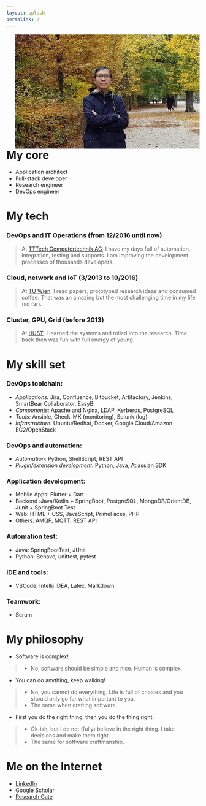 ```yaml
---
layout: splash
permalink: /
---
```


<img style="float: right;" src="/images/Hung-schonbrune.jpg">

# My core

- Application architect
- Full-stack developer
- Research engineer
- DevOps engineer

# My tech

### DevOps and IT Operations (from 12/2016 until now)
 
 > At [TTTech Computertechnik AG](https://www.tttech.com/), I have my days full of automation, integration, testing and supports. I am improving the development processes of thousands developers.

### Cloud, network and IoT (3/2013 to 10/2016)
 
> At [TU Wien](https://www.tuwien.at/), I read papers, prototyped research ideas and consumed coffee. That was an amazing but the most challenging time in my life (so far).

### Cluster, GPU, Grid (before 2013)

> At [HUST](https://en.hust.edu.vn/), I learned the systems and rolled into the research. Time back then was fun with full energy of young.

# My skill set

### DevOps toolchain: 

 - *Applications:* Jira, Confluence, Bitbucket, Artifactory, Jenkins, SmartBear Collaborator, EasyBI
 - *Components:* Apache and Nginx, LDAP, Kerberos, PostgreSQL
 - *Tools:* Ansible, Check_MK (monitoring), Splunk (log)
 - *Infrastructure:* Ubuntu/Redhat, Docker, Google Cloud/Amazon EC2/OpenStack

### DevOps and automation:

 - *Automation:* Python, ShellScript, REST API
 - *Plugin/extension development:* Python, Java, Atlassian SDK

### Application development: 

 - Mobile Apps: Flutter + Dart
 - Backend :Java/Kotlin + SpringBoot, PostgreSQL, MongoDB/OrientDB, Junit + SpringBoot Test
 - Web: HTML + CSS, JavaScript, PrimeFaces, PHP
 - Others: AMQP, MQTT, REST API

### Automation test:

 - Java: SpringBootTest, JUnit
 - Python: Behave, unittest, pytest

### IDE and tools: 

-  VSCode, Intellij IDEA, Latex, Markdown

### Teamwork: 

 - Scrum

# My philosophy 

* Software is complex!
> * No, software should be simple and nice. Human is complex.
* You can do anything, keep walking!
> * No, you cannot do everything. Life is full of choices and you should only go for what important to you.  
> * The same when crafting software.
* First you do the right thing, then you do the thing right.
> * Ok-ish, but I do not (fully) believe in the right thing. I take decisions and make them right.  
> * The same for software craftmanship.

# Me on the Internet

- [LinkedIn](https://www.linkedin.com/in/duchungle/)
- [Google Scholar](https://scholar.google.at/citations?user=rfQs0CQAAAAJ)
- [Research Gate](https://www.researchgate.net/profile/Hung_Le_Duc)
